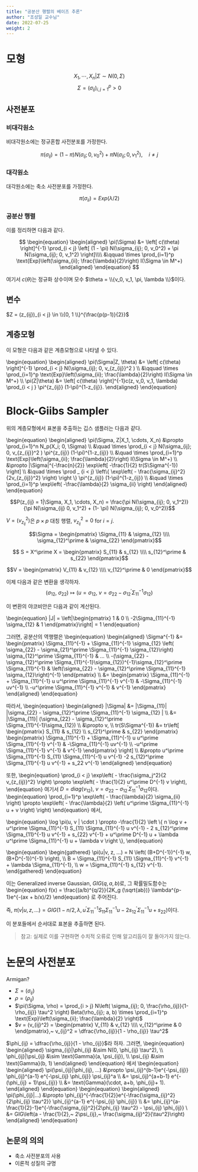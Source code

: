 ```yaml
---
title: "공분산 행렬의 베이즈 추론"
author: "조성일 교수님"
date: 2022-07-25
weight: 2
---
```


# 모형 

$$X_1, \cdots, X_n | \Sigma \sim N(0, \Sigma)$$ 
$$\Sigma = (\sigma_{ij})_{i,j=1}^p > 0$$ 

## 사전분포 

### 비대각원소

비대각원소에는 정규혼합 사전분포를 가정한다. 

$$\pi(\sigma_{ij}) = (1 - \pi) N(\sigma_{ij}; 0, v_0^2) + \pi N(\sigma_{ij}; 0, v_1^2), \quad i \neq j$$

### 대각원소

대각원소에는 축소 사전분포를 가정한다. 

$$\pi(\sigma_{ii}) = Exp(\lambda/2)$$

### 공분산 행렬 

이를 정리하면 다음과 같다. 

$$
\begin{equation}
\begin{aligned}
    \pi(\Sigma) 
    &= \left[ c(\theta) \right]^{-1} \prod_{i < j} \left[ (1 - \pi) N(\sigma_{ij}; 0, v_0^2) + \pi N(\sigma_{ij}; 0, v_1^2) \right]\\\\
    &\qquad \times \prod_{i=1}^p \text{Exp}\left(\sigma_{ii}; \frac{\lambda}{2}\right) I(\Sigma \in M^+)
\end{aligned}
\end{equation}
$$

여기서 $c(\theta)$는 정규화 상수이며 모수 $\theta = \\{v_0, v_1, \pi, \lambda \\}$이다. 

## 변수 

$Z = (z_{ij})_{i < j} \in  \\{0, 1 \\}^{\frac{p(p-1)}{2}}$

## 계층모형

이 모형은 다음과 같은 계층모형으로 나타낼 수 있다. 

\begin{equation}
\begin{aligned}
\pi(\Sigma|Z, \theta)
&= \left[ c(\theta) \right]^{-1} \prod_{i < j} N(\sigma_{ij}; 0, v_{z_{ij}}^2 ) \\\\
    &\qquad \times \prod_{i=1}^p \text{Exp}\left(\sigma_{ii}; \frac{\lambda}{2}\right) I(\Sigma \in M^+) \\\\
\pi(Z|\theta) 
&= \left[ c(\theta) \right]^{-1}c(z, v_0, v_1, \lambda) \prod_{i < j } \pi^{z_{ij}} (1-\pi)^{1-z_{ij}}.
\end{aligned}
\end{equation}

# Block-Giibs Sampler 

위의 계층모형에서 표본을 추출하는 깁스 샘플러는 다음과 같다. 

\begin{equation}
\begin{aligned}
\pi(\Sigma, Z|X_1, \cdots, X_n)
&\propto \prod_{i=1}^n N_p(X_i; 0, \Sigma) \\\\
    &\quad \times \prod_{i < j} N(\sigma_{ij}; 0, v_{z_{ij}}^2 )  \pi^{z_{ij}} (1-\pi)^{1-z_{ij}} \\\\
    &\quad \times \prod_{i=1}^p \text{Exp}\left(\sigma_{ii}; \frac{\lambda}{2}\right) I(\Sigma \in M^+) \\\\
    &\propto |\Sigma|^{-\frac{n}{2}} \exp\left[ -\frac{1}{2} tr(S\Sigma^{-1}) \right] \\\\
    &\quad \times \prod _ {i < j} \left\\{ \exp\left( - \frac{\sigma_{ij}^2}{2v_{z_{ij}}^2} \right) \right \\} \pi^{z_{ij}} (1-\pi)^{1-z_{ij}} \\\\
    &\quad \times \prod_{i=1}^p \exp\left( -\frac{\lambda}{2} \sigma_{ii} \right)
\end{aligned}
\end{equation}

$$P(z_{ij} = 1|\Sigma, X_1, \cdots, X_n) = \frac{\pi N(\sigma_{ij}; 0, v_1^2)}{\pi N(\sigma_{ij} 0, v_1^2) + (1- \pi) N(\sigma_{ij}; 0, v_0^2)}$$

$V = (v_{z_{ij}}^2)$은 $p \times p$ 대칭 행렬, $v_{z_{ij}}^2 = 0$ for $i = j$. 

$$\Sigma = \begin{pmatrix} \Sigma_{11} & \sigma_{12} \\\\ \sigma_{12}^\prime & \sigma_{22} \end{pmatrix}$$

$$ S = X^\prime X = \begin{pmatrix} S_{11} & s_{12} \\\\ s_{12}^\prime & s_{22} \end{pmatrix}$$

$$V = \begin{pmatrix} V_{11} & v_{12} \\\\ v_{12}^\prime & 0 \end{pmatrix}$$

이제 다음과 같은 변환을 생각하자. 
$$(\sigma_{12},~\sigma_{22}) \mapsto (u=\sigma_{12},~v=\sigma_{22} - \sigma_{12}^\prime \Sigma_{11}^{-1} \sigma_{12})$$

이 변환의 야코비안은 다음과 같이 계산된다. 

\begin{equation}
    |J| = \left|\begin{pmatrix} 1 & 0 \\\\ -2\Sigma_{11}^{-1} \sigma_{12} & 1 \end{pmatrix}\right| = 1
\end{equation}

그러면, 공분산의 역행렬은
\begin{equation}
\begin{aligned}
    \Sigma^{-1}
    &= \begin{pmatrix} \Sigma_{11}^{-1} + \Sigma_{11}^{-1} \sigma_{12} \left( \sigma_{22} - \sigma_{21}^\prime \Sigma_{11}^{-1} \sigma_{12}\right) \sigma_{12}^\prime \Sigma_{11}^{-1} & ... \\\\ -(\sigma_{22} - \sigma_{12}^\prime \Sigma_{11}^{-1}\sigma_{12})^{-1}\sigma_{12}^\prime \Sigma_{11}^{-1} & \left(\sigma_{22} - \sigma_{12}^\prime \Sigma_{11}^{-1} \sigma_{12}\right)^{-1} \end{pmatrix} \\\\
    &= \begin{pmatrix} \Sigma_{11}^{-1} + \Sigma_{11}^{-1} u u^\prime \Sigma_{11}^{-1} v^{-1} & -\Sigma_{11}^{-1} uv^{-1} \\\\ -u^\prime \Sigma_{11}^{-1} v^{-1} & v^{-1} \end{pmatrix}
\end{aligned}
\end{equation}

따라서, 
\begin{equation}
\begin{aligned}
    |\Sigma| 
    &= |\Sigma_{11}| |\sigma_{22} - \sigma_{12}^\prime \Sigma_{11}^{-1} \sigma_{12} | \\\\
    &= |\Sigma_{11}| (\sigma_{22} - \sigma_{12}^\prime \Sigma_{11}^{-1}\sigma_{12}) \\\\
    &\propto v, \\\\ 
    tr(S\Sigma^{-1}) 
    &= tr\left[ \begin{pmatrix} S_{11} & s_{12} \\\\ s_{21}^\prime & s_{22} \end{pmatrix} \begin{pmatrix} \Sigma_{11}^{-1} + \Sigma_{11}^{-1} u u^\prime \Sigma_{11}^{-1} v^{-1} & -\Sigma_{11}^{-1} uv^{-1} \\\\ -u^\prime \Sigma_{11}^{-1} v^{-1} & v^{-1} \end{pmatrix} \right] \\\\
    &\propto u^\prime \Sigma_{11}^{-1} S_{11} \Sigma_{11}^{-1} u v^{-1} -2 s_{12}^\prime \Sigma_{11}^{-1} u v^{-1} + s_22 v^{-1}
\end{aligned}
\end{equation}

또한, 
\begin{equation}
    \prod_{i < j} \exp\left( - \frac{\sigma_j^2}{2 v_{z_{ij}}^2} \right) \propto \exp\left( - \frac{1}{2} u^\prime D^{-1} v \right),
\end{equation}
여기서 $D = diag(v_{12}),~ v = \sigma_{22} - \sigma_{12}^\prime \Sigma_{11}^{-1} \sigma_{12}$이다. 
\begin{equation}
    \prod_{i=1}^p \exp\left(  - \frac{\lambda}{2} \sigma_{ii} \right) \propto \exp\left( - \frac{\lambda}{2} \left( u^\prime \Sigma_{11}^{-1} u + v \right) \right)
\end{equation}
에서, 

\begin{equation}
    \log \pi(u, v | \cdot ) \propto -\frac{1}{2} \left \\{  n \log v + u^\prime \Sigma_{11}^{-1} S_{11} \Sigma_{11}^{-1} u v^{-1} - 2 s_{12}^\prime \Sigma_{11}^{-1} u v^{-1} + s_{22} v^{-1} + u^\prime D^{-1} u + \lambda u^\prime \Sigma_{11}^{-1} u + \lambda v  \right \\},
\end{equation}

\begin{equation}
\begin{gathered}
    \pi(u|v, z, ...) = N \left(  (B+D^{-1})^{-1} w, (B+D^{-1})^{-1} \right), \\\\
    B = \Sigma_{11}^{-1} S_{11} \Sigma_{11}^{-1} v^{-1} + \lambda \Sigma_{11}^{-1}, \\\\
    w = \Sigma_{11}^{-1} s_{12} v^{-1}.
\end{gathered}
\end{equation}

이는 Generalized inverse Gaussian, $GIG(q, a, b)$로, 그 확률밀도함수는 
\begin{equation}
    f(x) = \frac{(a/b)^{q/2}}{2K_g (\sqrt{ab})} \lambda^{p-1}e^{-(ax + b/x)/2}
\end{equation}
로 주어진다. 

즉, $\pi(v|u, z, ...) = GIG\left(1 - n/2, \lambda, u^\prime \Sigma_{11}^{-1} S_{11} \Sigma_{11}^{-1} u  - 2 s_{12}^\prime \Sigma_{11}^{-1} u + s_{22}\right)$이다. 

이 분포들에서 순서대로 표본을 추출하면 된다. 

> 참고: 실제로 이를 구현하면 수치적 오류로 인해 알고리듬이 잘 돌아가지 않는다. 

# 논문의 사전분포 

Armigan?

* $\Sigma = (\sigma_{ij})$
* $\rho = (\rho_{ij})$
* $\pi(\Sigma, \rho) = \prod_{i > j} N\left( \sigma_{ij}; 0, \frac{\rho_{ij}}{1-\rho_{ij}} \tau^2 \right) Beta(\rho_{ij}; a, b) \times \prod_{i=1}^p \text{Exp}\left(\sigma_{ii}; \frac{\lambda}{2} \right)$
* $v = (v_{ij}^2) = \begin{pmatrix} V_{11} & v_{12} \\\\ v_{12}^\prime & 0 \end{pmatrix},~ v_{ij}^2 = \dfrac{\rho_{ij}}{1 - \rho_{ij}} \tau^2$

$\phi_{ij} = \dfrac{\rho_{ij}}{1 - \rho_{ij}}$라 하자. 그러면, 
\begin{equation}
\begin{aligned}
    \sigma_{ij}|\phi_{ij} &\sim N(0, \phi_{ij} \tau^2), \\\\
    \phi_{ij}|\psi_{ij} &\sim \text{Gamma}(a, \psi_{ij}), \\\\
    \psi_{ij} &\sim \text{Gamma}(b, 1)
\end{aligned}
\end{equation}
에서 
\begin{equation}
\begin{aligned}
\pi(\psi_{ij}|\phi_{ij}, ...)
&\propto \psi_{ij}^{b-1}e^{-\psi_{ij}} \phi_{ij}^{a-1} e^{-\psi_{ij} \phi_{ij}} \psi_{ij}^a \\\\
&= \psi_{ij}^{a+b-1} e^{- (\phi_{ij} + 1)\psi_{ij}} \\\\
&= \text{Gamma}(\cdot, a+b, \phi_{ij}+ 1).
\end{aligned}
\end{equation}
\begin{equation}
\begin{aligned}
\pi(\phi_{ij}|...)
&\propto \phi_{ij}^{-\frac{1}{2}}e^{-\frac{\sigma_{ij}^2}{2\phi_{ij} \tau^2}} \phi_{ij}^{a-1} e^{-\psi_{ij} \phi_{ij}} \\\\
&= \phi_{ij}^{a-\frac{1}{2}-1}e^{-\frac{\sigma_{ij}^2}{2\phi_{ij} \tau^2} - \psi_{ij} \phi_{ij}} \\\
&= GIG\left(a - \frac{1}{2},~ 2\psi_{ij},~ \frac{\sigma_{ij}^2}{\tau^2}\right)
\end{aligned}
\end{equation}

## 논문의 의의 

* 축소 사전분포의 사용 
* 이론적 성질의 규명